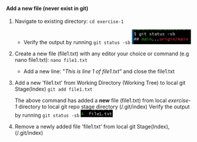 #### Add a new file (never exist in git)
1. Navigate to existing directory: `cd exercise-1`
   -   Verify the output by running `git status -sb` ![img_5.png](img_5.png)
2. Create a new file (file1.txt) with any editor your choice or command (e.g nano file1.txt):
   `nano file1.txt`
   - Add a new line: "_This is line 1 of file1.txt_" and close the file1.txt 
3. Add a new 'file1.txt' from Working Directory (Working Tree) to local git Stage(Index)
   `git add file1.txt`
   
   The above command has added a **new** file (file1.txt) from local _exercise-1_ directory to local git repo stage directory (/.git/index)
   Verify the output by running `git status -sb` ![img_4.png](img_4.png)
4. Remove a newly added file 'file1.txt' from local git Stage(Index), (/.git/index)
    